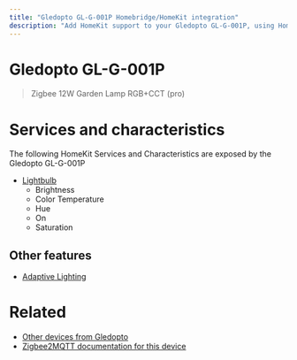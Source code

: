 ```yaml
---
title: "Gledopto GL-G-001P Homebridge/HomeKit integration"
description: "Add HomeKit support to your Gledopto GL-G-001P, using Homebridge, Zigbee2MQTT and homebridge-z2m."
---
```

<!---
This file has been GENERATED using src/docgen/docgen.ts
DO NOT EDIT THIS FILE MANUALLY!
-->
# Gledopto GL-G-001P
> Zigbee 12W Garden Lamp RGB+CCT (pro)


# Services and characteristics
The following HomeKit Services and Characteristics are exposed by
the Gledopto GL-G-001P

* [Lightbulb](../../light.md)
  * Brightness
  * Color Temperature
  * Hue
  * On
  * Saturation

## Other features
* [Adaptive Lighting](../../light.md)

# Related
* [Other devices from Gledopto](../index.md#gledopto)
* [Zigbee2MQTT documentation for this device](https://www.zigbee2mqtt.io/devices/GL-G-001P.html)